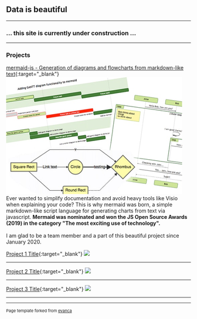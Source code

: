 ## Data is beautiful

---
### ... this site is currently under construction ...
---

### Projects

[mermaid-js - Generation of diagrams and flowcharts from markdown-like text](https://mermaid-js.github.io/mermaid/#/){:target="_blank"}
<img src="images/mermaid_thumbnail.png?raw=true"/>
Ever wanted to simplify documentation and avoid heavy tools like Visio when explaining your code? This is why mermaid was born, a simple markdown-like script language for generating charts from text via javascript. **Mermaid was nominated and won the JS Open Source Awards (2019) in the category "The most exciting use of technology".**<br>
<br>
I am glad to be a team member and a part of this beautiful project since January 2020.<br>

[Project 1 Title](/sample_page){:target="_blank"}
<img src="images/dummy_thumbnail.jpg?raw=true"/>

---

[Project 2 Title](/pdf/sample_presentation.pdf){:target="_blank"}
<img src="images/dummy_thumbnail.jpg?raw=true"/>

---

[Project 3 Title](http://example.com/){:target="_blank"}
<img src="images/dummy_thumbnail.jpg?raw=true"/>

---




---
<p style="font-size:11px">Page template forked from <a href="https://github.com/evanca/quick-portfolio">evanca</a></p>
<!-- Remove above link if you don't want to attibute -->
